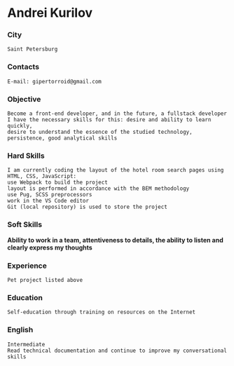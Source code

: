 # Andrei Kurilov

### City
    Saint Petersburg

### Contacts
    E-mail: gipertorroid@gmail.com

### Objective      
    Become a front-end developer, and in the future, a fullstack developer                   
    I have the necessary skills for this: desire and ability to learn quickly,                 
    desire to understand the essence of the studied technology,                                
    persistence, good analytical skills                                                        
                                                                                                          
### Hard Skills    
    I am currently coding the layout of the hotel room search pages using HTML, CSS, JavaScript:
    use Webpack to build the project
    layout is performed in accordance with the BEM methodology
    use Pug, SCSS preprocessors
    work in the VS Code editor
    Git (local repository) is used to store the project

### Soft Skills 
__Ability to work in a team, attentiveness to details, the ability to listen and clearly express my thoughts__

### Experience 
    Pet project listed above

### Education 
    Self-education through training on resources on the Internet

### English
    Intermediate
    Read technical documentation and continue to improve my conversational skills
